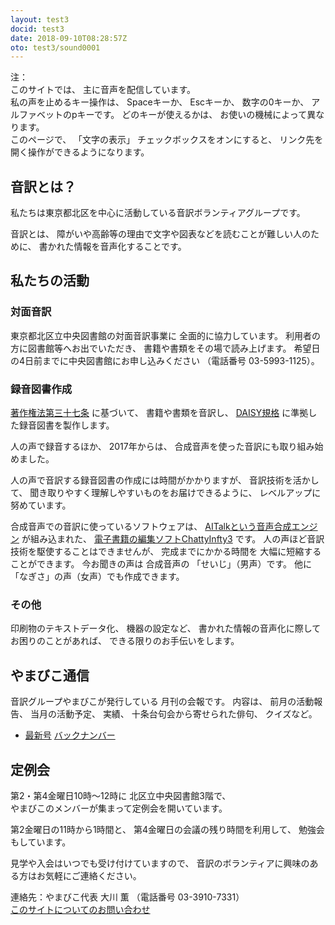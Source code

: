 ```yaml
---
layout: test3
docid: test3
date: 2018-09-10T08:28:57Z
oto: test3/sound0001
---
```

   
<!--span data-dur="2.05" data-begin="0.000" id="mrii_0001">  </span>
<span data-dur="1.925" data-begin="2.050" id="xmri_0001">音訳グループ やまびこ</span>
<span data-dur="1.14" data-begin="3.975" id="xmri_0002">読み上げ時間：</span>
<span data-dur="2.349" data-begin="5.115" id="xmri_0003">約4分45秒</span-->

<span data-dur="1.213" data-begin="7.464" id="xmri_0004">注：</span>  
<span data-dur="1.076" data-begin="8.677" id="xmri_0005">このサイトでは、</span>
<span data-dur="3.238" data-begin="9.753" id="xmri_0006">主に音声を配信しています。</span>  
<span data-dur="1.829" data-begin="12.991" id="xmri_0007">私の声を止めるキー操作は、</span>
<span data-dur="1.122" data-begin="14.820" id="xmri_0008">Spaceキーか、</span>
<span data-dur="1.153" data-begin="15.942" id="xmri_0009">Escキーか、</span>
<span data-dur="1.34" data-begin="17.095" id="xmri_000A">数字の0キーか、</span>
<span data-dur="2.348" data-begin="18.435" id="xmri_000B">アルファベットのpキーです。</span>
<span data-dur="1.43" data-begin="20.783" id="xmri_000C">どのキーが使えるかは、</span>
<span data-dur="3.261" data-begin="22.213" id="xmri_000D">お使いの機械によって異なります。</span>  
<span data-dur="1.083" data-begin="25.474" id="xmri_000E">このページで、</span>
<span data-dur="1.11" data-begin="26.557" id="xmri_000F">「文字の表示」</span>
<span data-dur="1.745" data-begin="27.667" id="xmri_0010">チェックボックスをオンにすると、</span>
<span data-dur="3.569" data-begin="29.412" id="xmri_0011">リンク先を開く操作ができるようになります。</span>

<!--span data-dur="2.67" data-begin="32.981" id="xmri_0012">注終わり。</span-->

## <span data-dur="2.579" data-begin="35.651" id="xmri_0013">音訳とは？</span>

<span data-dur="5.563" data-begin="38.230" id="xmri_0014">私たちは東京都北区を中心に活動している音訳ボランティアグループです。</span>

<span data-dur="0.994" data-begin="43.793" id="xmri_0015">音訳とは、</span>
<span data-dur="4.035" data-begin="44.787" id="xmri_0016">障がいや高齢等の理由で文字や図表などを読むことが難しい人のために、</span>
<span data-dur="3.865" data-begin="48.822" id="xmri_0017">書かれた情報を音声化することです。</span>

## <span data-dur="2.196" data-begin="52.687" id="xmri_0018">私たちの活動</span>

### <span data-dur="1.993" data-begin="54.883" id="xmri_0019">対面音訳</span>

<span data-dur="2.814" data-begin="56.876" id="xmri_001A">東京都北区立中央図書館の対面音訳事業に</span>
<span data-dur="3.094" data-begin="59.690" id="xmri_001B">全面的に協力しています。</span>
<span data-dur="2.356" data-begin="62.784" id="xmri_001C">利用者の方に図書館等へお出でいただき、</span>
<span data-dur="3.255" data-begin="65.140" id="xmri_001D">書籍や書類をその場で読み上げます。</span>
<span data-dur="2.98" data-begin="68.395" id="xmri_001E">希望日の4日前までに中央図書館にお申し込みください</span>
<span data-dur="1.114" data-begin="71.375" id="xmri_001F">（電話番号</span>
<span data-dur="3.776" data-begin="72.489" id="xmri_0020">03-5993-1125）。</span>

### <span data-dur="2.26" data-begin="76.265" id="xmri_0021">録音図書作成</span>

<span data-dur="1.867" data-begin="78.525" id="xmri_0022"><a href="http://elaws.e-gov.go.jp/search/elawsSearch/elaws_search/lsg0500/detail?lawId=345AC0000000048&openerCode=1" data-dur="1.522" data-begin="80.392" id="xmri_0023">著作権法第三十七条</a></span>
<span data-dur="1.095" data-begin="81.914" id="xmri_0024">に基づいて、</span>
<span data-dur="1.842" data-begin="83.009" id="xmri_0025">書籍や書類を音訳し、</span>
<span data-dur="1.142" data-begin="84.851" id="xmri_0026"><a href="http://www.dinf.ne.jp/doc/daisy/" data-dur="1.522" data-begin="85.993" id="xmri_0027">DAISY規格</a></span>
<span data-dur="3.61" data-begin="87.515" id="xmri_0028">に準拠した録音図書を製作します。</span>

<span data-dur="1.69" data-begin="91.125" id="xmri_0029">人の声で録音するほか、</span>
<span data-dur="1.536" data-begin="92.815" id="xmri_002A">2017年からは、</span>
<span data-dur="4.079" data-begin="94.351" id="xmri_002B">合成音声を使った音訳にも取り組み始めました。</span>

<span data-dur="3.674" data-begin="98.430" id="xmri_002C">人の声で音訳する録音図書の作成には時間がかかりますが、</span>
<span data-dur="1.484" data-begin="102.104" id="xmri_002D">音訳技術を活かして、</span>
<span data-dur="2.873" data-begin="103.588" id="xmri_002E">聞き取りやすく理解しやすいものをお届けできるように、</span>
<span data-dur="2.839" data-begin="106.461" id="xmri_002F">レベルアップに努めています。</span>

<span data-dur="2.72" data-begin="109.300" id="xmri_0030">合成音声での音訳に使っているソフトウェアは、</span>
<span data-dur="2.256" data-begin="112.020" id="xmri_0031"><a href="https://www.ai-j.jp/about/" data-dur="1.522" data-begin="114.276" id="xmri_0032">AITalkという音声合成エンジン</a></span>
<span data-dur="1.208" data-begin="115.798" id="xmri_0033">が組み込まれた、</span>
<span data-dur="2.695" data-begin="117.006" id="xmri_0034"><a href="http://www.sciaccess.net/jp/ChattyInfty/" data-dur="1.522" data-begin="119.701" id="xmri_0035">電子書籍の編集ソフトChattyInfty3</a></span>
<span data-dur="1.567" data-begin="121.223" id="xmri_0036">です。</span>
<span data-dur="2.964" data-begin="122.790" id="xmri_0037">人の声ほど音訳技術を駆使することはできませんが、</span>
<span data-dur="1.634" data-begin="125.754" id="xmri_0038">完成までにかかる時間を</span>
<span data-dur="2.703" data-begin="127.388" id="xmri_0039">大幅に短縮することができます。</span>
<span data-dur="1.33" data-begin="130.091" id="xmri_003A">今お聞きの声は</span>
<span data-dur="1.259" data-begin="131.421" id="xmri_003B">合成音声の</span>
<span data-dur="1.754" data-begin="132.680" id="xmri_003C">「せいじ」（男声）です。</span>
<span data-dur="0.843" data-begin="134.434" id="xmri_003D">他に</span>
<span data-dur="3.176" data-begin="135.277" id="xmri_003E">「なぎさ」の声（女声）でも作成できます。</span>

### <span data-dur="1.762" data-begin="138.453" id="xmri_003F">その他</span>

<span data-dur="1.692" data-begin="140.215" id="xmri_0040">印刷物のテキストデータ化、</span>
<span data-dur="1.258" data-begin="141.907" id="xmri_0041">機器の設定など、</span>
<span data-dur="3.019" data-begin="143.165" id="xmri_0042">書かれた情報の音声化に際してお困りのことがあれば、</span>
<span data-dur="3.304" data-begin="146.184" id="xmri_0043">できる限りのお手伝いをします。</span>

## <span data-dur="2.05" data-begin="149.488" id="xmri_0044">やまびこ通信</span>

<span data-dur="2.042" data-begin="151.538" id="xmri_0045">音訳グループやまびこが発行している</span>
<span data-dur="2.767" data-begin="153.580" id="xmri_0046">月刊の会報です。</span>
<span data-dur="0.969" data-begin="156.347" id="xmri_0047">内容は、</span>
<span data-dur="1.54" data-begin="157.316" id="xmri_0048">前月の活動報告、</span>
<span data-dur="1.439" data-begin="158.856" id="xmri_0049">当月の活動予定、</span>
<span data-dur="0.935" data-begin="160.295" id="xmri_004A">実績、</span>
<span data-dur="1.904" data-begin="161.230" id="xmri_004B">十条台句会から寄せられた俳句、</span>
<span data-dur="2.245" data-begin="163.134" id="xmri_004C">クイズなど。</span>

- <span data-dur="1.029" data-begin="165.379" id="xmri_004D"><a href="tusin201808.html" data-dur="2.022" data-begin="166.408" id="xmri_004E">最新号</a></span>
<span data-dur="1.226" data-begin="168.430" id="xmri_004F"><a href="bn.html" data-dur="2.372" data-begin="169.656" id="xmri_0050">バックナンバー</a></span>

## <span data-dur="1.786" data-begin="172.028" id="xmri_0051">定例会</span>

<span data-dur="2.863" data-begin="173.814" id="xmri_0052">第2・第4金曜日10時～12時に</span>
<span data-dur="2.198" data-begin="176.677" id="xmri_0053">北区立中央図書館3階で、</span>  
<span data-dur="4.142" data-begin="178.875" id="xmri_0054">やまびこのメンバーが集まって定例会を開いています。</span>

<span data-dur="2.49" data-begin="183.017" id="xmri_0055">第2金曜日の11時から1時間と、</span>
<span data-dur="2.498" data-begin="185.507" id="xmri_0056">第4金曜日の会議の残り時間を利用して、</span>
<span data-dur="2.77" data-begin="188.005" id="xmri_0057">勉強会もしています。</span>

<span data-dur="2.589" data-begin="190.775" id="xmri_0058">見学や入会はいつでも受け付けていますので、</span>
<span data-dur="4.631" data-begin="193.364" id="xmri_0059">音訳のボランティアに興味のある方はお気軽にご連絡ください。</span>

<span data-dur="2.579" data-begin="197.995" id="xmri_005A">連絡先：やまびこ代表 大川 薫</span>
<span data-dur="1.114" data-begin="200.574" id="xmri_005B">（電話番号</span>
<span data-dur="3.439" data-begin="201.688" id="xmri_005C">03-3910-7331）</span>  
<span data-dur="1.751" data-begin="205.127" id="xmri_005D"><a href="mailto:ymbk2016ml@gmail.com?Subject=やまびこウェブサイトについて" data-dur="2.372" data-begin="206.878" id="xmri_005E">このサイトについてのお問い合わせ</a></span>

<!--span data-dur="3.743" data-begin="209.250" id="xmri_005F">以上でこのページの読み上げは終わりです。</span>
<span data-dur="1.15" data-begin="212.993" id="xmri_0060"> </span-->
